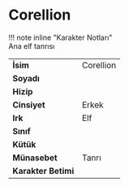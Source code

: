 # Corellion   
  
  
!!! note inline "Karakter Notları"  
	Ana elf tanrısı  
  
  
|  |  |  
|---|---|  
| **İsim** | Corellion |  
| **Soyadı** |  |  
| **Hizip** |  |  
| **Cinsiyet** | Erkek |  
| **Irk** | Elf |  
| **Sınıf** |  |  
| **Kütük** |  |  
| **Münasebet** | Tanrı |  
| **Karakter Betimi** |  |  
